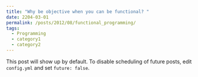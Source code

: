 ```yaml
---
title: "Why be objective when you can be functional? "
date: 2204-03-01
permalink: /posts/2012/08/functional_programming/
tags:
  - Programming
  - category1
  - category2
---
```


This post will show up by default. To disable scheduling of future posts, edit
`config.yml` and set `future: false`.
